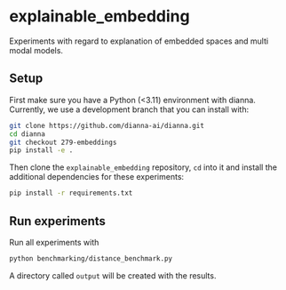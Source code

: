 # explainable_embedding
Experiments with regard to explanation of embedded spaces and multi modal models.

## Setup
First make sure you have a Python (<3.11) environment with dianna.
Currently, we use a development branch that you can install with:

```sh
git clone https://github.com/dianna-ai/dianna.git
cd dianna
git checkout 279-embeddings
pip install -e .
```

Then clone the `explainable_embedding` repository, `cd` into it and install the additional dependencies for these experiments:

```sh
pip install -r requirements.txt
```

## Run experiments

Run all experiments with

```sh
python benchmarking/distance_benchmark.py
```

A directory called `output` will be created with the results.
